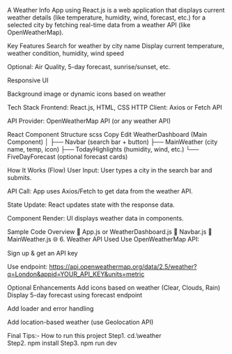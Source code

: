 A Weather Info App using React.js is a web application that displays current weather details (like temperature, humidity, wind, forecast, etc.) for a selected city by fetching real-time data from a weather API (like OpenWeatherMap).

Key Features Search for weather by city name
Display current temperature, weather condition, humidity, wind speed

Optional: Air Quality, 5-day forecast, sunrise/sunset, etc.

Responsive UI

Background image or dynamic icons based on weather

Tech Stack Frontend: React.js, HTML, CSS
HTTP Client: Axios or Fetch API

API Provider: OpenWeatherMap API (or any weather API)

React Component Structure scss Copy Edit WeatherDashboard (Main Component) │ ├── Navbar (search bar + button) ├── MainWeather (city name, temp, icon) ├── TodayHighlights (humidity, wind, etc.) └── FiveDayForecast (optional forecast cards)

How It Works (Flow) User Input: User types a city in the search bar and submits.

API Call: App uses Axios/Fetch to get data from the weather API.

State Update: React updates state with the response data.

Component Render: UI displays weather data in components.

Sample Code Overview 📂 App.js or WeatherDashboard.js 📂 Navbar.js 📂 MainWeather.js
🌐 6. Weather API Used Use OpenWeatherMap API:

Sign up & get an API key

Use endpoint: https://api.openweathermap.org/data/2.5/weather?q=London&appid=YOUR_API_KEY&units=metric

Optional Enhancements Add icons based on weather (Clear, Clouds, Rain)
Display 5-day forecast using forecast endpoint

Add loader and error handling

Add location-based weather (use Geolocation API)

Final Tips:- How to run this project Step1. cd.\weather\
Step2. npm install Step3. npm run dev
